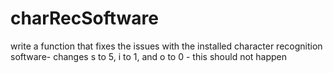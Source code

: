 # charRecSoftware
write a function that fixes the issues with the installed character recognition software- changes s to 5, i to 1, and o to 0 - this should not happen

